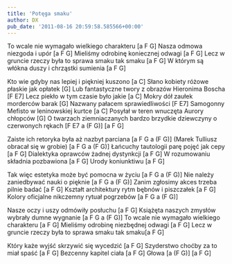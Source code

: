 ```yaml
---
title: 'Potęga smaku'
author: DX
pub_date: '2011-08-16 20:59:58.585566+00:00'
---
```


To wcale nie wymagało wielkiego charakteru [a F G]
Nasza odmowa niezgoda i upór [a F G]
Mieliśmy odrobinę koniecznej odwagi [a F G]
Lecz w gruncie rzeczy była to sprawa smaku tak smaku [a F G]
W którym są włókna duszy i chrząstki sumienia [a F G]

Kto wie gdyby nas lepiej i piękniej kuszono [a C]
Słano kobiety różowe płaskie jak opłatek [G]
Lub fantastyczne twory z obrazów Hieronima Boscha [F E7]
Lecz piekło w tym czasie było jakie [a C]
Mokry dół zaułek morderców barak [G]
Nazwany pałacem sprawiedliwości [F E7]
Samogonny Mefisto w leninowskiej kurtce [a C]
Posyłał w teren wnuczęta Aurory chłopców [G]
O twarzach ziemniaczanych bardzo brzydkie dziewczyny o czerwonych rękach [F E7 a (F G)]
 [a F G]

Zaiste ich retoryka była aż nazbyt parciana [a F G a (F G)]
(Marek Tulliusz obracał się w grobie) [a F G a (F G)]
Łańcuchy tautologii parę pojęć jak cepy [a F G]
Dialektyka oprawców żadnej dystynkcji  [a F G]
W rozumowaniu składnia pozbawiona [a F G]
Urody koniunktiwu [a F G]

Tak więc estetyka może być pomocna w życiu [a F G a (F G)]
Nie należy zaniedbywać nauki o pięknie [a F G a (F G)]
Zanim zgłosimy akces trzeba pilnie badać [a F G]
Kształt architektury rytm bębnów i piszczałek [a F G]
Kolory oficjalne nikczemny rytuał pogrzebów [a F G a (F G)]

Nasze oczy i uszy odmówiły posłuchu [a F G]
Książęta naszych zmysłów wybrały dumne wygnanie [a F G a (F G)] 
To wcale nie wymagało wielkiego charakteru [a F G]
Mieliśmy odrobinę niezbędnej odwagi [a F G]
Lecz w gruncie rzeczy była to sprawa smaku tak smaku[a F G]

Który każe wyjść skrzywić się wycedzić [a F G]
Szyderstwo choćby za to miał spaść [a F G]
Bezcenny kapitel ciała [a F G]
Głowa [a (F G)]
[a F G]